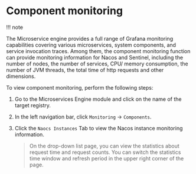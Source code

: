 # Component monitoring

!!! note



The Microservice engine provides a full range of Grafana monitoring capabilities covering various microservices, system components, and service invocation traces. Among them, the component monitoring function can provide monitoring information for Nacos and Sentinel, including the number of nodes, the number of services, CPU/ memory consumption, the number of JVM threads, the total time of http requests and other dimensions.

To view component monitoring, perform the following steps:

1. Go to the Microservices Engine module and click on the name of the target registry.

    <!--![]()screenshots-->

2. In the left navigation bar, click `Monitoring` -> `Components`.

    <!--![]()screenshots-->

3. Click the `Naocs Instances` Tab to view the Nacos instance monitoring information.

    > On the drop-down list page, you can view the statistics about request time and request counts. You can switch the statistics time window and refresh period in the upper right corner of the page.

    <!--![]()screenshots-->
